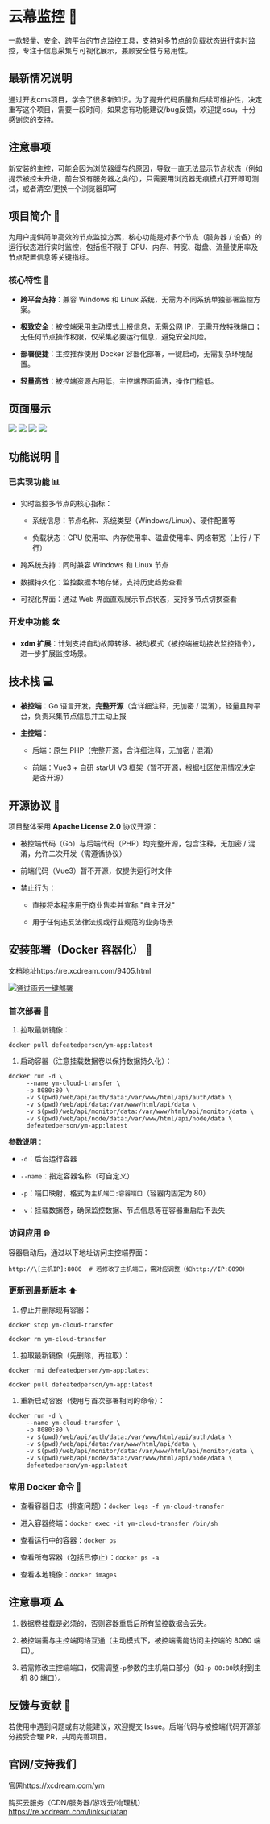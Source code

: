 # 云幕监控 📡

一款轻量、安全、跨平台的节点监控工具，支持对多节点的负载状态进行实时监控，专注于信息采集与可视化展示，兼顾安全性与易用性。

## 最新情况说明

通过开发cms项目，学会了很多新知识。为了提升代码质量和后续可维护性，决定重写这个项目，需要一段时间，如果您有功能建议/bug反馈，欢迎提issu，十分感谢您的支持。

## 注意事项

新安装的主控，可能会因为浏览器缓存的原因，导致一直无法显示节点状态（例如提示被控未升级，前台没有服务器之类的），只需要用浏览器无痕模式打开即可测试，或者清空/更换一个浏览器即可

## 项目简介 🌟

为用户提供简单高效的节点监控方案，核心功能是对多个节点（服务器 / 设备）的运行状态进行实时监控，包括但不限于 CPU、内存、带宽、磁盘、流量使用率及节点配置信息等关键指标。

### 核心特性 🚀



*   **跨平台支持**：兼容 Windows 和 Linux 系统，无需为不同系统单独部署监控方案。

*   **极致安全**：被控端采用主动模式上报信息，无需公网 IP，无需开放特殊端口；无任何节点操作权限，仅采集必要运行信息，避免安全风险。

*   **部署便捷**：主控推荐使用 Docker 容器化部署，一键启动，无需复杂环境配置。

*   **轻量高效**：被控端资源占用低，主控端界面简洁，操作门槛低。

## 页面展示
[![](https://raw.githubusercontent.com/defeatedperson/ym/refs/heads/main/photo/11.webp)](https://raw.githubusercontent.com/defeatedperson/ym/refs/heads/main/photo/11.webp)
[![](https://raw.githubusercontent.com/defeatedperson/ym/refs/heads/main/photo/22.webp)](https://raw.githubusercontent.com/defeatedperson/ym/refs/heads/main/photo/22.webp)
[![](https://raw.githubusercontent.com/defeatedperson/ym/refs/heads/main/photo/3.webp)](https://raw.githubusercontent.com/defeatedperson/ym/refs/heads/main/photo/3.webp)
[![](https://raw.githubusercontent.com/defeatedperson/ym/refs/heads/main/photo/4.webp)](https://raw.githubusercontent.com/defeatedperson/ym/refs/heads/main/photo/4.webp)

## 功能说明 🔧

### 已实现功能 📊



*   实时监控多节点的核心指标：


    *   系统信息：节点名称、系统类型（Windows/Linux）、硬件配置等

    *   负载状态：CPU 使用率、内存使用率、磁盘使用率、网络带宽（上行 / 下行）

*   跨系统支持：同时兼容 Windows 和 Linux 节点

*   数据持久化：监控数据本地存储，支持历史趋势查看

*   可视化界面：通过 Web 界面直观展示节点状态，支持多节点切换查看

### 开发中功能 🛠️



*   **xdm 扩展**：计划支持自动故障转移、被动模式（被控端被动接收监控指令），进一步扩展监控场景。

## 技术栈 💻



*   **被控端**：Go 语言开发，**完整开源**（含详细注释，无加密 / 混淆），轻量且跨平台，负责采集节点信息并主动上报

*   **主控端**：


    *   后端：原生 PHP（完整开源，含详细注释，无加密 / 混淆）

    *   前端：Vue3 + 自研 starUI V3 框架（暂不开源，根据社区使用情况决定是否开源）

## 开源协议 📜

项目整体采用 **Apache License 2.0** 协议开源：



*   被控端代码（Go）与后端代码（PHP）均完整开源，包含注释，无加密 / 混淆，允许二次开发（需遵循协议）

*   前端代码（Vue3）暂不开源，仅提供运行时文件

*   禁止行为：


    *   直接将本程序用于商业售卖并宣称 "自主开发"

    *   用于任何违反法律法规或行业规范的业务场景

## 安装部署（Docker 容器化） 🐳

文档地址https://re.xcdream.com/9405.html

[![通过雨云一键部署](https://rainyun-apps.cn-nb1.rains3.com/materials/deploy-on-rainyun-cn.svg)](https://app.rainyun.com/apps/rca/store/6871/dp712_)

### 首次部署 🚀



1.  拉取最新镜像：



```
docker pull defeatedperson/ym-app:latest
```



1.  启动容器（注意挂载数据卷以保持数据持久化）：



```
docker run -d \
     --name ym-cloud-transfer \
     -p 8080:80 \
     -v $(pwd)/web/api/auth/data:/var/www/html/api/auth/data \
     -v $(pwd)/web/api/data:/var/www/html/api/data \
     -v $(pwd)/web/api/monitor/data:/var/www/html/api/monitor/data \
     -v $(pwd)/web/api/node/data:/var/www/html/api/node/data \
     defeatedperson/ym-app:latest
```

**参数说明**：



*   `-d`：后台运行容器

*   `--name`：指定容器名称（可自定义）

*   `-p`：端口映射，格式为`主机端口:容器端口`（容器内固定为 80）

*   `-v`：挂载数据卷，确保监控数据、节点信息等在容器重启后不丢失

### 访问应用 🌐

容器启动后，通过以下地址访问主控端界面：



```
http://\[主机IP]:8080  # 若修改了主机端口，需对应调整（如http://IP:8090）
```

### 更新到最新版本 ⬆️



1.  停止并删除现有容器：



```
docker stop ym-cloud-transfer

docker rm ym-cloud-transfer
```



1.  拉取最新镜像（先删除，再拉取）：


```
docker rmi defeatedperson/ym-app:latest
```



```
docker pull defeatedperson/ym-app:latest
```



1.  重新启动容器（使用与首次部署相同的命令）：



```
docker run -d \
     --name ym-cloud-transfer \
     -p 8080:80 \
     -v $(pwd)/web/api/auth/data:/var/www/html/api/auth/data \
     -v $(pwd)/web/api/data:/var/www/html/api/data \
     -v $(pwd)/web/api/monitor/data:/var/www/html/api/monitor/data \
     -v $(pwd)/web/api/node/data:/var/www/html/api/node/data \
     defeatedperson/ym-app:latest
```

### 常用 Docker 命令 📝



*   查看容器日志（排查问题）：`docker logs -f ym-cloud-transfer`

*   进入容器终端：`docker exec -it ym-cloud-transfer /bin/sh`

*   查看运行中的容器：`docker ps`

*   查看所有容器（包括已停止）：`docker ps -a`

*   查看本地镜像：`docker images`

## 注意事项 ⚠️



1.  数据卷挂载是必须的，否则容器重启后所有监控数据会丢失。

2.  被控端需与主控端网络互通（主动模式下，被控端需能访问主控端的 8080 端口）。

3.  若需修改主控端端口，仅需调整`-p`参数的主机端口部分（如`-p 80:80`映射到主机 80 端口）。

## 反馈与贡献 🤝

若使用中遇到问题或有功能建议，欢迎提交 Issue。后端代码与被控端代码开源部分接受合理 PR，共同完善项目。

## 官网/支持我们

官网https://xcdream.com/ym

购买云服务（CDN/服务器/游戏云/物理机）https://re.xcdream.com/links/qiafan

